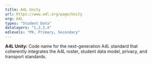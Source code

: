 ```yaml
---
title: A4L Unity
url: https://www.a4l.org/page/Unity
org: A4L
types: "Student Data"
datalayers: "1,2,3,4"
edlevels: "PK, Primary, Secondary"
---
```

**A4L Unity:** Code name for the next-generation A4L standard that coherently integrates the A4L roster, student data model, privacy, and transport standards.
